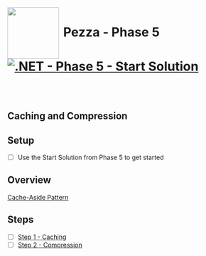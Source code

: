 <img align="left" width="116" height="116" src="pezza-logo.png" />

# &nbsp;**Pezza - Phase 5** [![.NET - Phase 5 - Start Solution](https://github.com/entelect-incubator/.NET/actions/workflows/dotnet-phase5-startsolution.yml/badge.svg)](https://github.com/entelect-incubator/.NET/actions/workflows/dotnet-phase5-startsolution.yml)

<br/><br/>

## **Caching and Compression**

## **Setup**

- [ ] Use the Start Solution from Phase 5 to get started

## **Overview**

[Cache-Aside Pattern](https://docs.microsoft.com/en-us/azure/architecture/patterns/cache-aside)

## **Steps**

- [ ] [Step 1 - Caching](https://github.com/entelect-incubator/.NET/tree/master/Phase%205/Step%201)
- [ ] [Step 2 - Compression](https://github.com/entelect-incubator/.NET/tree/master/Phase%205/Step%202)